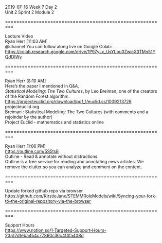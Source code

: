 2019-07-16 Week 7 Day 2   
Unit 2 Sprint 2 Module 2     

=========================================================

Lecture Video  
Ryan Herr [11:03 AM]  
@channel You can follow along live on Google Colab:   
https://colab.research.google.com/drive/1P97yLc_UsYLbu3ZwicX3TMn51YQdDIWy

=========================================================

Ryan Herr [8:10 AM]  
Here’s the paper I mentioned in Q&A.  
_Statistical Modeling: The Two Cultures_, by Leo Breiman, one of the creators of the Random Forest algorithm.   https://projecteuclid.org/download/pdf_1/euclid.ss/1009213726  
projecteuclid.org  
Breiman : Statistical Modeling: The Two Cultures (with comments and a rejoinder by the author)  
Project Euclid - mathematics and statistics online  

=========================================================

Ryan Herr [1:06 PM]  
https://outline.com/5S5tsB  
Outline - Read & annotate without distractions  
Outline is a free service for reading and annotating news articles. We remove the clutter so you can analyze and comment on the content.  

=========================================================

Update forked github repo via browser  
https://github.com/KirstieJane/STEMMRoleModels/wiki/Syncing-your-fork-to-the-original-repository-via-the-browser  

=========================================================

Support Hours  
https://www.notion.so/1-Targeted-Support-Hours-23a12d1eba4b4c77890c36c4f4fa408d   
